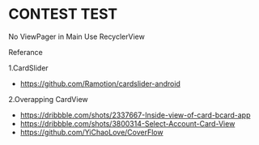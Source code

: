 CONTEST TEST
=================

No ViewPager in Main
Use RecyclerView


Referance

1.CardSlider
- https://github.com/Ramotion/cardslider-android

2.Overapping CardView
- https://dribbble.com/shots/2337667-Inside-view-of-card-bcard-app
- https://dribbble.com/shots/3800314-Select-Account-Card-View
- https://github.com/YiChaoLove/CoverFlow
